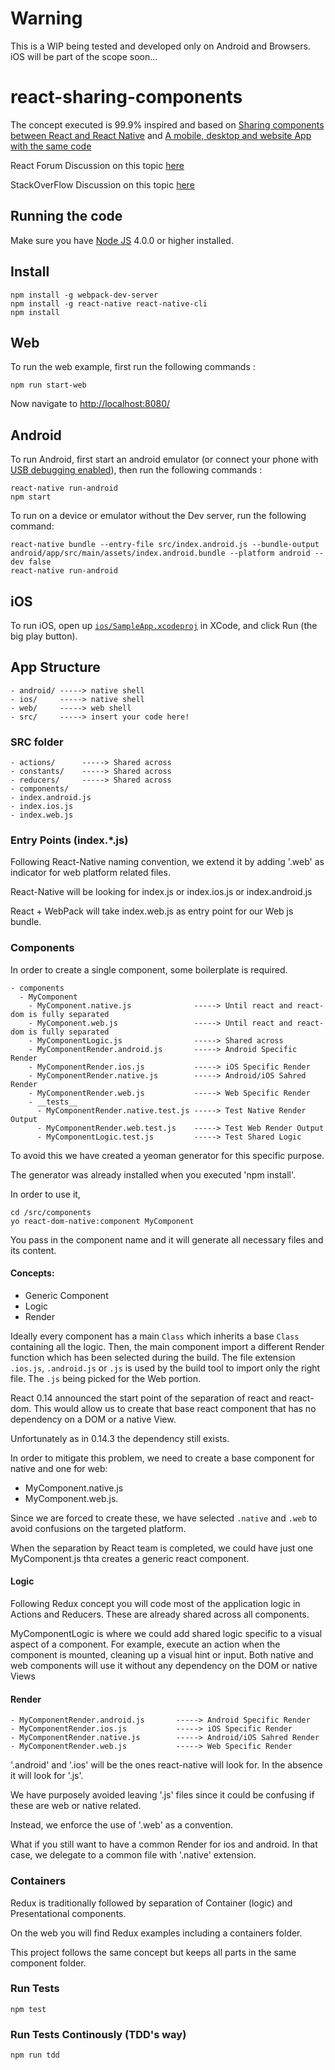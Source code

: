 # Warning

This is a WIP being tested and developed only on Android and Browsers.
iOS will be part of the scope soon...

# react-sharing-components

The concept executed is 99.9% inspired and based on [Sharing components between React and React Native](https://medium.com/@aakashns/sharing-components-between-react-and-react-native-f6ce3713658a) and [A mobile, desktop and website App with the same code](http://blog.benoitvallon.com/projects/a-mobile-desktop-and-website-app-with-the-same-code/)

React Forum Discussion on this topic [here](https://discuss.reactjs.org/t/share-code-component-react-and-react-native/2734/3)

StackOverFlow Discussion on this topic [here](http://stackoverflow.com/questions/34318308/share-component-logic-between-react-and-react-native/34362552#34362552)

Running the code
----------------

Make sure you have [Node JS](https://nodejs.org/en/) 4.0.0 or higher installed.

## Install

    npm install -g webpack-dev-server
    npm install -g react-native react-native-cli
    npm install

## Web

To run the web example, first run the following commands :

    npm run start-web

Now navigate to [http://localhost:8080/](http://localhost:8080/)

## Android

To run Android, first start an android emulator (or connect your phone with [USB debugging enabled](http://developer.android.com/tools/device.html)), then run the following commands :

    react-native run-android
    npm start

To run on a device or emulator without the Dev server, run the following command:

    react-native bundle --entry-file src/index.android.js --bundle-output android/app/src/main/assets/index.android.bundle --platform android --dev false
    react-native run-android

## iOS  

To run iOS, open up [`ios/SampleApp.xcodeproj`](ios/SampleApp.xcodeproj) in XCode, and click Run (the big play button).

## App Structure

    - android/ -----> native shell
    - ios/     -----> native shell
    - web/     -----> web shell
    - src/     -----> insert your code here!

### SRC folder

    - actions/      -----> Shared across  
    - constants/    -----> Shared across    
    - reducers/     -----> Shared across
    - components/
    - index.android.js
    - index.ios.js
    - index.web.js

### Entry Points (index.*.js)

Following React-Native naming convention, we extend it by adding '.web' as indicator for web platform related files.

React-Native will be looking for index.js or index.ios.js or index.android.js

React + WebPack will take index.web.js as entry point for our Web js bundle.

### Components

In order to create a single component, some boilerplate is required.

    - components
      - MyComponent
        - MyComponent.native.js              -----> Until react and react-dom is fully separated
        - MyComponent.web.js                 -----> Until react and react-dom is fully separated
        - MyComponentLogic.js                -----> Shared across
        - MyComponentRender.android.js       -----> Android Specific Render
        - MyComponentRender.ios.js           -----> iOS Specific Render
        - MyComponentRender.native.js        -----> Android/iOS Sahred Render
        - MyComponentRender.web.js           -----> Web Specific Render
        - __tests__
          - MyComponentRender.native.test.js -----> Test Native Render Output
          - MyComponentRender.web.test.js    -----> Test Web Render Output
          - MyComponentLogic.test.js         -----> Test Shared Logic

To avoid this we have created a yeoman generator for this specific purpose.

The generator was already installed when you executed 'npm install'.

In order to use it,

    cd /src/components
    yo react-dom-native:component MyComponent

You pass in the component name and it will generate all necessary files and its content.         

#### Concepts:

 - Generic Component
 - Logic
 - Render

 Ideally every component has a main `Class` which inherits a base `Class` containing all the logic. Then, the main component import a different Render function which has been selected during the build. The file extension `.ios.js`, `.android.js` or `.js` is used by the build tool to import only the right file. The `.js` being picked for the Web portion.   

 React 0.14 announced the start point of the separation of react and react-dom. This would allow us to create that base react component that has no dependency on a DOM or a native View.

 Unfortunately as in 0.14.3 the dependency still exists.

 In order to mitigate this problem, we need to create a base component for native and one for web:
- MyComponent.native.js
- MyComponent.web.js.

Since we are forced to create these, we have selected `.native` and `.web` to avoid confusions on the targeted platform.

When the separation by React team is completed, we could have just one MyComponent.js thta creates a generic react component.    

#### Logic

Following Redux concept you will code most of the application logic in Actions and Reducers. These are already shared across all components.

MyComponentLogic is where we could add shared logic specific to a visual aspect of a component.
For example, execute an action when the component is mounted, cleaning up a visual hint or input.
Both native and web components will use it without any dependency on the DOM or native Views

#### Render

    - MyComponentRender.android.js       -----> Android Specific Render
    - MyComponentRender.ios.js           -----> iOS Specific Render
    - MyComponentRender.native.js        -----> Android/iOS Sahred Render
    - MyComponentRender.web.js           -----> Web Specific Render

'.android' and '.ios' will be the ones react-native will look for. In the absence it will look for '.js'.

We have purposely avoided leaving '.js' files since it could be confusing if these are web or native related.

Instead, we enforce the use of '.web' as a convention.

What if you still want to have a common Render for ios and android. In that case, we delegate to a common file with '.native' extension.


### Containers

Redux is traditionally followed by separation of Container (logic) and Presentational components.

On the web you will find Redux examples including a containers folder.

This project follows the same concept but keeps all parts in the same component folder.


### Run Tests

    npm test

### Run Tests Continously (TDD's way)

    npm run tdd
